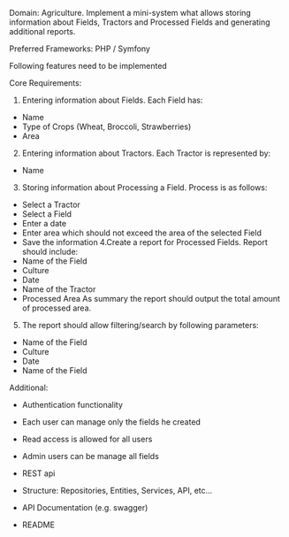 Domain: Agriculture. 
Implement a mini-system what allows storing information about Fields, Tractors and Processed Fields and generating additional reports.


Preferred Frameworks: PHP / Symfony

Following features need to be implemented

Core Requirements:
1. Entering information about Fields. Each Field has:
- Name
- Type of Crops (Wheat, Broccoli, Strawberries)
- Area
2. Entering information about Tractors. Each Tractor is represented by: 
- Name
3. Storing information about Processing a Field. Process is as follows:
- Select a Tractor
- Select a Field
- Enter a date
- Enter area which should not exceed the area of the selected Field
- Save the information
4.Create a report for Processed Fields. Report should include:
- Name of the Field
- Culture
- Date
- Name of the Tractor
- Processed Area
As summary the report should output the total amount of processed area.
5. The report should allow filtering/search by following parameters:
- Name of the Field
- Culture
- Date
- Name of the Field

Additional:
- Authentication functionality
- Each user can manage only the fields he created
- Read access is allowed for all users
- Admin users can be manage all fields


- REST api
- Structure: Repositories, Entities, Services, API, etc...
- API Documentation (e.g. swagger)
- README
